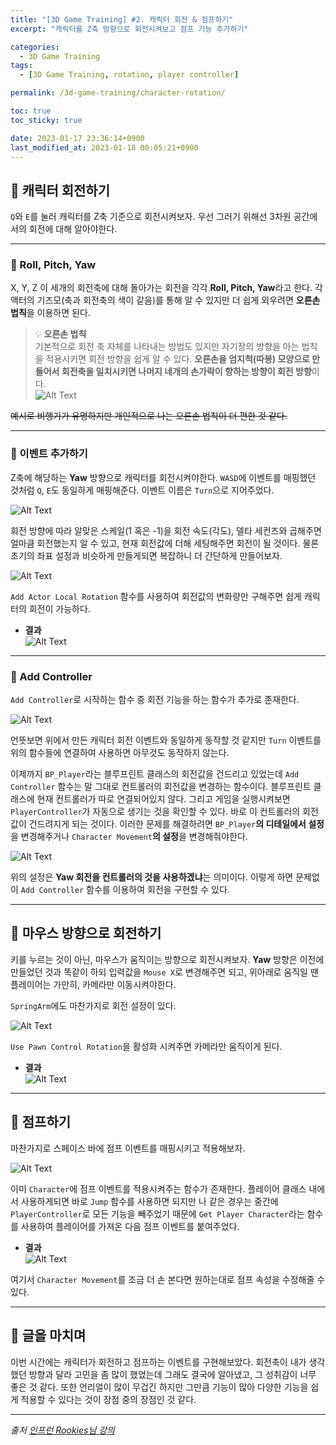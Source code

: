 ```yaml
---
title: "[3D Game Training] #2. 캐릭터 회전 & 점프하기"
excerpt: "캐릭터를 Z축 방향으로 회전시켜보고 점프 기능 추가하기"

categories:
  - 3D Game Training
tags:
  - [3D Game Training, rotation, player controller]

permalink: /3d-game-training/character-rotation/

toc: true
toc_sticky: true

date: 2023-01-17 23:36:14+0900
last_modified_at: 2023-01-18 00:05:21+0900
---
```


## 👻 캐릭터 회전하기
``` Q ```와 ``` E ```를 눌러 캐릭터를 Z축 기준으로 회전시켜보자. 우선 그러기 위해선 3차원 공간에서의 회전에 대해 알아야한다.

***

### 🌱 Roll, Pitch, Yaw
X, Y, Z 이 세개의 회전축에 대해 돌아가는 회전을 각각 **Roll, Pitch, Yaw**라고 한다. 각 액터의 기즈모(축과 회전축의 색이 같음)를 통해 알 수 있지만 더 쉽게 외우려면 **오른손 법칙**을 이용하면 된다.

> 💡 **오른손 법칙**   
기본적으로 회전 축 자체를 나타내는 방법도 있지만 자기장의 방향을 아는 법칙을 적용시키면 회전 방향을 쉽게 알 수 있다. **오른손을 엄지척(따봉) 모양으로 만들어서 회전축을 일치시키면 나머지 네개의 손가락이 향하는 방향이 회전 방향**이다.   
![Alt Text](/assets/images/posts_img/projects/3d-game-training/character-rotation/right-hand.png)   

~~예시로 비행기가 유명하지만 개인적으로 나는 오른손 법칙이 더 편한 것 같다.~~

***

### 🌱 이벤트 추가하기
Z축에 해당하는 **Yaw** 방향으로 캐릭터를 회전시켜야한다. ``` WASD ```에 이벤트를 매핑했던 것처럼 ``` Q ```, ``` E ```도 동일하게 매핑해준다. 이벤트 이름은 ``` Turn ```으로 지어주었다.

![Alt Text](/assets/images/posts_img/projects/3d-game-training/character-rotation/turn-event.PNG)   

회전 방향에 따라 알맞은 스케일(1 혹은 -1)을 회전 속도(각도), 델타 세컨즈와 곱해주면 얼마큼 회전했는지 알 수 있고, 현재 회전값에 더해 세팅해주면 회전이 될 것이다. 물론 초기의 좌표 설정과 비슷하게 만들게되면 복잡하니 더 간단하게 만들어보자.

![Alt Text](/assets/images/posts_img/projects/3d-game-training/character-rotation/add-actor-local-rotation.PNG)   

``` Add Actor Local Rotation ``` 함수를 사용하여 회전값의 변화량만 구해주면 쉽게 캐릭터의 회전이 가능하다.

- **결과**   
![Alt Text](/assets/images/posts_img/projects/3d-game-training/character-rotation/rotation-character.gif)   

***

### 🌱 Add Controller
``` Add Controller ```로 시작하는 함수 중 회전 기능을 하는 함수가 추가로 존재한다.

![Alt Text](/assets/images/posts_img/projects/3d-game-training/character-rotation/add-controller.PNG)   

언뜻보면 위에서 만든 캐릭터 회전 이벤트와 동일하게 동작할 것 같지만 ``` Turn ``` 이벤트를 위의 함수들에 연결하여 사용하면 아무것도 동작하지 않는다.

이제까지 ``` BP_Player ```라는 블루프린트 클래스의 회전값을 건드리고 있었는데 ``` Add Controller ``` 함수는 말 그대로 컨트롤러의 회전값을 변경하는 함수이다. 블루프린트 클래스에 현재 컨트롤러가 따로 연결되어있지 않다. 그리고 게임을 실행시켜보면 ``` PlayerController ```가 자동으로 생기는 것을 확인할 수 있다. 바로 이 컨트롤러의 회전값이 건드려지게 되는 것이다. 이러한 문제를 해결하려면 ``` BP_Player ```**의 디테일에서 설정**을 변경해주거나 ``` Character Movement ```**의 설정**을 변경해줘야한다.

![Alt Text](/assets/images/posts_img/projects/3d-game-training/character-rotation/pawn-rotation.PNG)   

위의 설정은 **Yaw 회전을 컨트롤러의 것을 사용하겠냐**는 의미이다. 이렇게 하면 문제없이 ``` Add Controller ``` 함수를 이용하여 회전을 구현할 수 있다.

***

## 👻 마우스 방향으로 회전하기
키를 누르는 것이 아닌, 마우스가 움직이는 방향으로 회전시켜보자. **Yaw** 방향은 이전에 만들었던 것과 똑같이 하되 입력값을 ``` Mouse X ```로 변경해주면 되고, 위아래로 움직일 땐 플레이어는 가만히, 카메라만 이동시켜야한다.

``` SpringArm ```에도 마찬가지로 회전 설정이 있다.

![Alt Text](/assets/images/posts_img/projects/3d-game-training/character-rotation/camera-rotation.PNG)   

``` Use Pawn Control Rotation ```을 활성화 시켜주면 카메라만 움직이게 된다.

- **결과**   
![Alt Text](/assets/images/posts_img/projects/3d-game-training/character-rotation/rotation-character-mouse.gif)   

***

## 👻 점프하기
마찬가지로 스페이스 바에 점프 이벤트를 매핑시키고 적용해보자.

![Alt Text](/assets/images/posts_img/projects/3d-game-training/character-rotation/jump.PNG)   

이미 ``` Character ```에 점프 이벤트를 적용시켜주는 함수가 존재한다. 플레이어 클래스 내에서 사용하게되면 바로 ``` Jump ``` 함수를 사용하면 되지만 나 같은 경우는 중간에 ``` PlayerController ```로 모든 기능을 빼주었기 때문에 ``` Get Player Character ```라는 함수를 사용하여 플레이어를 가져온 다음 점프 이벤트를 붙여주었다.

- **결과**   
![Alt Text](/assets/images/posts_img/projects/3d-game-training/character-rotation/jump-character.gif)   

여기서 ``` Character Movement ```를 조금 더 손 본다면 원하는대로 점프 속성을 수정해줄 수 있다.

***

## 👻 글을 마치며
이번 시간에는 캐릭터가 회전하고 점프하는 이벤트를 구현해보았다. 회전축이 내가 생각했던 방향과 달라 고민을 좀 많이 했었는데 그래도 결국에 알아냈고, 그 성취감이 너무 좋은 것 같다. 또한 언리얼이 많이 무겁긴 하지만 그만큼 기능이 많아 다양한 기능을 쉽게 적용할 수 있다는 것이 장점 중의 장점인 것 같다.

***

_출처_
_[인프런 Rookies님 강의](https://inf.run/AXLS)_
